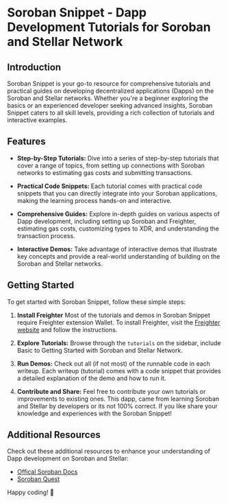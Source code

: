 # Soroban Snippet - Dapp Development Tutorials for Soroban and Stellar Network

## Introduction

Soroban Snippet is your go-to resource for comprehensive tutorials and practical guides on developing decentralized applications (Dapps) on the Soroban and Stellar networks. Whether you're a beginner exploring the basics or an experienced developer seeking advanced insights, Soroban Snippet caters to all skill levels, providing a rich collection of tutorials and interactive examples.

## Features

- **Step-by-Step Tutorials:** Dive into a series of step-by-step tutorials that cover a range of topics, from setting up connections with Soroban networks to estimating gas costs and submitting transactions.

- **Practical Code Snippets:** Each tutorial comes with practical code snippets that you can directly integrate into your Soroban applications, making the learning process hands-on and interactive.

- **Comprehensive Guides:** Explore in-depth guides on various aspects of Dapp development, including setting up Soroban and Freighter, estimating gas costs, customizing types to XDR, and understanding the transaction process.

- **Interactive Demos:** Take advantage of interactive demos that illustrate key concepts and provide a real-world understanding of building on the Soroban and Stellar networks.

## Getting Started

To get started with Soroban Snippet, follow these simple steps:

1. **Install Freighter**
   Most of the tutorials and demos in Soroban Snippet require Freighter extension Wallet. To install Freighter, visit the [Freighter website](https://www.freighter.app/) and follow the instructions.

2. **Explore Tutorials:**
   Browse through the `tutorials` on the sidebar, include Basic to Getting Started with Soroban and Stellar Network.

3. **Run Demos:**
   Check out all (if not most) of the runnable code in each writeup. Each writeup (tutorial) comes with a code snippet that provides a detailed explanation of the demo and how to run it.

4. **Contribute and Share:**
   Feel free to contribute your own tutorials or improvements to existing ones. This dapp, came from learning Soroban and Stellar by developers or its not 100% correct. If you like share your knowledge and experiences with the Soroban Snippet!
   
## Additional Resources

Check out these additional resources to enhance your understanding of Dapp development on Soroban and Stellar:

- [Offical Soroban Docs](https://soroban.stellar.org/docs)
- [Soroban Quest](https://quest.stellar.org/soroban)

Happy coding! 🚀